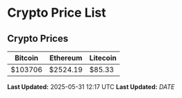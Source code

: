 # Crypto Price List

## Crypto Prices
| Bitcoin | Ethereum | Litecoin |
| ------- | -------- | -------- |
| $103706 | $2524.19 | $85.33 |
**Last Updated:** 2025-05-31 12:17 UTC
**Last Updated:** $DATE$
